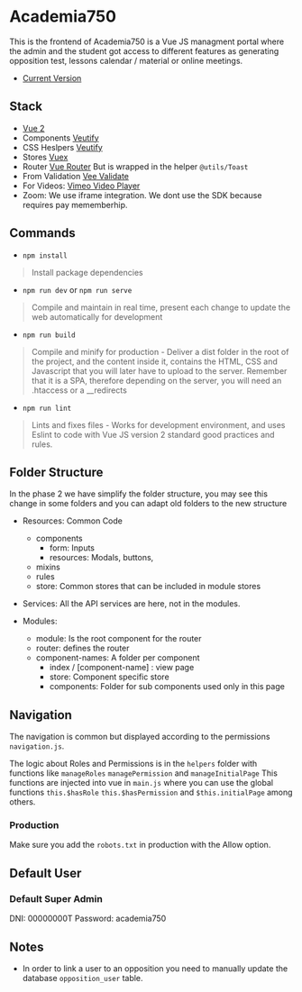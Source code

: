 # Academia750

This is the frontend of Academia750 is a Vue JS managment portal where the admin and the student got access to different
features as generating opposition test, lessons calendar / material or online meetings.


- [Current Version](https://github.com/Academia-750/academia750-frontend-vue/tags)

## Stack

- [Vue 2](https://v2.vuejs.org/)
- Components [Veutify](https://v2.vuetifyjs.com/en/)
- CSS Heslpers [Veutify](https://vuetifyjs.com/en/styles/display/)
- Stores [Vuex](https://vuex.vuejs.org/)
- Router [Vue Router](https://router.vuejs.org/) But is wrapped in the helper `@utils/Toast` 
- From Validation [Vee Validate](https://vee-validate.logaretm.com/v2/guide/)
- For Videos: [Vimeo Video Player](https://www.npmjs.com/package/vue-vimeo-player)
- Zoom: We use iframe integration. We dont use the SDK because requires pay mememberhip.

## Commands

- `npm install`
> Install package dependencies


- `npm run dev` or `npm run serve`
> Compile and maintain in real time, present each change to update the web automatically for development


- `npm run build`
> Compile and minify for production - Deliver a dist folder in the root of the project, and the content inside it, contains the HTML, CSS and Javascript that you will later have to upload to the server. Remember that it is a SPA, therefore depending on the server, you will need an .htaccess or a __redirects


- `npm run lint`
> Lints and fixes files - Works for development environment, and uses Eslint to code with Vue JS version 2 standard good practices and rules.

## Folder Structure

In the phase 2 we have simplify the folder structure, you may see this change in some folders and you can adapt old folders to the new structure

- Resources: Common Code
  - components
    - form: Inputs
    - resources: Modals, buttons,
  - mixins
  - rules
  - store: Common stores that can be included in module stores

- Services: All the API services are here, not in the modules.

- Modules:
  - module: Is the root  component for the router
  - router: defines the router
  - component-names: A folder per component
    - index / [component-name] : view page
    - store: Component specific store
    - components: Folder for sub components used only in this page

## Navigation

The navigation is common but displayed according to the permissions `navigation.js`.

The logic about Roles and Permissions is in the `helpers` folder with functions like `manageRoles` `managePermission` and `manageInitialPage`
This functions are injected into vue in `main.js` where you can use the global functions `this.$hasRole` `this.$hasPermission` and `$this.initialPage` among others.


### Production

Make sure you add the `robots.txt` in production with the Allow option.


## Default User
### Default Super Admin

DNI:  00000000T
Password: academia750

## Notes

- In order to link a user to an opposition you need to manually update the database `opposition_user` table. 


